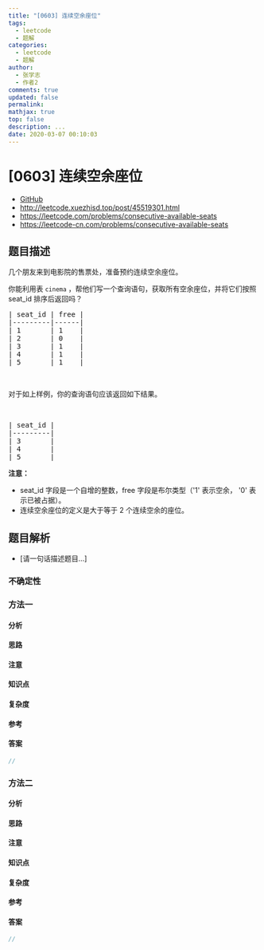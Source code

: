 ```yaml
---
title: "[0603] 连续空余座位"
tags:
  - leetcode
  - 题解
categories:
  - leetcode
  - 题解
author:
  - 张学志
  - 作者2
comments: true
updated: false
permalink:
mathjax: true
top: false
description: ...
date: 2020-03-07 00:10:03
---
```



# [0603] 连续空余座位
* [GitHub](https://github.com/algoboy101/LeetCodeCrowdsource/tree/master/_posts/QA/%5B0603%5D%20%E8%BF%9E%E7%BB%AD%E7%A9%BA%E4%BD%99%E5%BA%A7%E4%BD%8D.md)
* http://leetcode.xuezhisd.top/post/45519301.html
* https://leetcode.com/problems/consecutive-available-seats
* https://leetcode-cn.com/problems/consecutive-available-seats


## 题目描述

<p>几个朋友来到电影院的售票处，准备预约连续空余座位。</p>

<p>你能利用表&nbsp;<code>cinema</code>&nbsp;，帮他们写一个查询语句，获取所有空余座位，并将它们按照 seat_id 排序后返回吗？</p>

<pre>| seat_id | free |
|---------|------|
| 1       | 1    |
| 2       | 0    |
| 3       | 1    |
| 4       | 1    |
| 5       | 1    |
</pre>

<p>&nbsp;</p>

<p>对于如上样例，你的查询语句应该返回如下结果。</p>

<p>&nbsp;</p>

<pre>| seat_id |
|---------|
| 3       |
| 4       |
| 5       |
</pre>

<p><strong>注意：</strong></p>

<ul>
	<li>seat_id 字段是一个自增的整数，free 字段是布尔类型（&#39;1&#39; 表示空余， &#39;0&#39; 表示已被占据）。</li>
	<li>连续空余座位的定义是大于等于 2 个连续空余的座位。</li>
</ul>



## 题目解析
* [请一句话描述题目...]

### 不确定性


### 方法一

#### 分析

#### 思路

#### 注意

#### 知识点

#### 复杂度

#### 参考

#### 答案

```cpp
//
```


### 方法二

#### 分析

#### 思路

#### 注意

#### 知识点

#### 复杂度

#### 参考

#### 答案

```cpp
//
```


